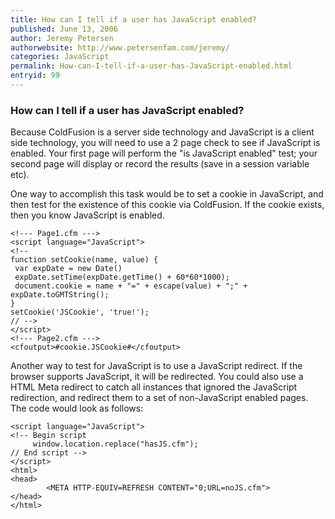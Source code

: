 ```yaml
---
title: How can I tell if a user has JavaScript enabled?
published: June 13, 2006
author: Jeremy Petersen
authorwebsite: http://www.petersenfam.com/jeremy/
categories: JavaScript
permalink: How-can-I-tell-if-a-user-has-JavaScript-enabled.html
entryid: 99
---
```


<h3>How can I tell if a user has JavaScript enabled?</h3>

<p>
Because ColdFusion is a server side technology and JavaScript is a client side technology, you will need to use a 2 page check to see if JavaScript is enabled.  Your first page will perform the "is JavaScript enabled" test; your second page will display or record the results (save in a session variable etc).
</p>

<p>
One way to accomplish this task would be to set a cookie in JavaScript, and then test for the existence of this cookie via ColdFusion.  If the cookie exists, then you know JavaScript is enabled.  
</p>

<pre><code class="language-markup">&lt;!--- Page1.cfm ---&gt;
&lt;script language=&quot;JavaScript&quot;&gt;
&lt;!--
function setCookie(name, value) {
 var expDate = new Date()
 expDate.setTime(expDate.getTime() + 60*60*1000);
 document.cookie = name + &quot;=&quot; + escape(value) + &quot;;&quot; + expDate.toGMTString();
}
setCookie('JSCookie', 'true!');
// --&gt;
&lt;/script&gt;
&lt;!--- Page2.cfm ---&gt;
&lt;cfoutput&gt;#cookie.JSCookie#&lt;/cfoutput&gt;
</code></pre>

<p>
Another way to test for JavaScript is to use a JavaScript redirect.  If the browser supports JavaScript, it will be redirected.  You could also use a HTML Meta redirect to catch all instances that ignored the JavaScript redirection, and redirect them to a set of non-JavaScript enabled pages.  The code would look as follows:
</p>

<pre><code class="language-markup">&lt;script language=&quot;JavaScript&quot;&gt;
&lt;!-- Begin script
     window.location.replace(&quot;hasJS.cfm&quot;);
// End script --&gt;
&lt;/script&gt;
&lt;html&gt;
&lt;head&gt;
        &lt;META HTTP-EQUIV=REFRESH CONTENT=&quot;0;URL=noJS.cfm&quot;&gt;
&lt;/head&gt;
&lt;/html&gt;
</code></pre>




